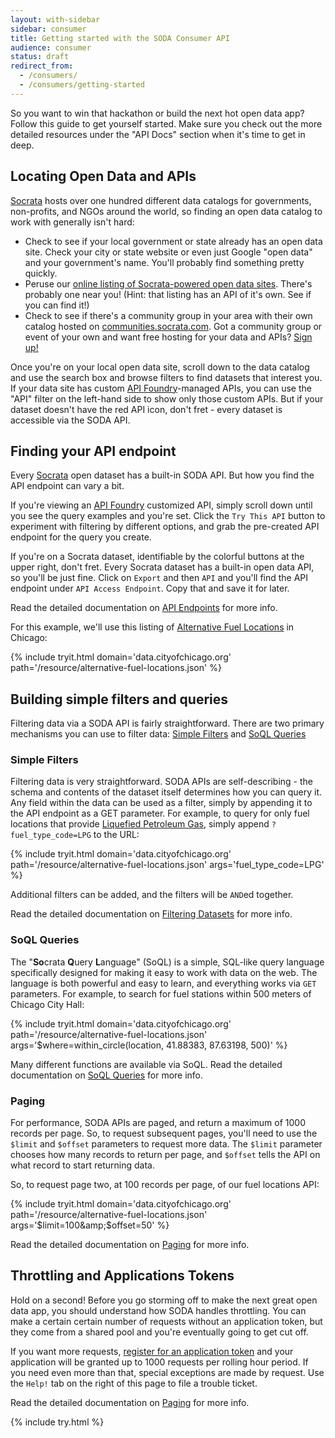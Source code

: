 ```yaml
---
layout: with-sidebar
sidebar: consumer
title: Getting started with the SODA Consumer API
audience: consumer
status: draft
redirect_from:
  - /consumers/
  - /consumers/getting-started
---
```


<!-- open("data", O_RDONLY); -->

So you want to win that hackathon or build the next hot open data app? Follow this guide to get yourself started. Make sure you check out the more detailed resources under the "API Docs" section when it's time to get in deep.

## Locating Open Data and APIs

[Socrata](https://www.socrata.com) hosts over one hundred different data catalogs for governments, non-profits, and NGOs around the world, so finding an open data catalog to work with generally isn't hard:

- Check to see if your local government or state already has an open data site. Check your city or state website or even just Google "open data" and your government's name. You'll probably find something pretty quickly.
- Peruse our [online listing of Socrata-powered open data sites](https://opendata.socrata.com/dataset/Socrata-Customer-Spotlights/6wk3-4ija). There's probably one near you! (Hint: that listing has an API of it's own. See if you can find it!)
- Check to see if there's a community group in your area with their own catalog hosted on [communities.socrata.com](https://communities.socrata.com/). Got a community group or event of your own and want free hosting for your data and APIs? [Sign up!](http://hackathon-in-a-box.org/open-data-apis/community-groups.html)

Once you're on your local open data site, scroll down to the data catalog and use the search box and browse filters to find datasets that interest you. If your data site has custom [API Foundry](http://www.socrata.com/api-foundry/)-managed APIs, you can use the "API" filter on the left-hand side to show only those custom APIs. But if your dataset doesn't have the red API icon, don't fret - every dataset is accessible via the SODA API.

## Finding your API endpoint

Every [Socrata](http://www.socrata.com) open dataset has a built-in SODA API. But how you find the API endpoint can vary a bit.

If you're viewing an [API Foundry](http://www.socrata.com/api-foundry/) customized API, simply scroll down until you see the query examples and you're set. Click the `Try This API` button to experiment with filtering by different options, and grab the pre-created API endpoint for the query you create.

If you're on a Socrata dataset, identifiable by the colorful buttons at the upper right, don't fret. Every Socrata dataset has a built-in open data API, so you'll be just fine. Click on `Export` and then `API` and you'll find the API endpoint under `API Access Endpoint`. Copy that and save it for later.

<div class="well">
  Read the detailed documentation on <a href="/docs/endpoints.html">API Endpoints</a> for more info.
</div>

For this example, we'll use this listing of [Alternative Fuel Locations](https://data.cityofchicago.org/developers/docs/alternative-fuel-locations) in Chicago:

{% include tryit.html domain='data.cityofchicago.org' path='/resource/alternative-fuel-locations.json' %}

## Building simple filters and queries

Filtering data via a SODA API is fairly straightforward. There are two primary mechanisms you can use to filter data: [Simple Filters](/docs/filtering.html) and [SoQL Queries](http://dev.socrata.com.dev/docs/queries.html)


### Simple Filters

Filtering data is very straightforward. SODA APIs are self-describing - the schema and contents of the dataset itself determines how you can query it. Any field within the data can be used as a filter, simply by appending it to the API endpoint as a GET parameter. For example, to query for only fuel locations that provide [Liquefied Petroleum Gas](https://data.cityofchicago.org/developers/docs/alternative-fuel-locations), simply append `?fuel_type_code=LPG` to the URL:

{% include tryit.html domain='data.cityofchicago.org' path='/resource/alternative-fuel-locations.json' args='fuel_type_code=LPG' %}

Additional filters can be added, and the filters will be `AND`ed together.

<div class="well">
  Read the detailed documentation on <a href="/docs/filtering.html">Filtering Datasets</a> for more info.
</div>

### SoQL Queries

The "**So**crata **Q**uery **L**anguage" (SoQL) is a simple, SQL-like query language specifically designed for making it easy to work with data on the web. The language is both powerful and easy to learn, and everything works via `GET` parameters. For example, to search for fuel stations within 500 meters of Chicago City Hall:

{% include tryit.html domain='data.cityofchicago.org' path='/resource/alternative-fuel-locations.json' args='$where=within_circle(location, 41.88383, 87.63198, 500)' %}

<div class="well">
  Many different functions are available via SoQL. Read the detailed documentation on <a href="/docs/queries.html">SoQL Queries</a> for more info.
</div>

### Paging

For performance, SODA APIs are paged, and return a maximum of 1000 records per page. So, to request subsequent pages, you'll need to use the `$limit` and `$offset` parameters to request more data. The `$limit` parameter chooses how many records to return per page, and `$offset` tells the API on what record to start returning data.

So, to request page two, at 100 records per page, of our fuel locations API:

{% include tryit.html domain='data.cityofchicago.org' path='/resource/alternative-fuel-locations.json' args='$limit=100&amp;$offset=50' %}

<div class="well">
  Read the detailed documentation on <a href="/docs/paging.html">Paging</a> for more info.
</div>

## Throttling and Applications Tokens

Hold on a second! Before you go storming off to make the next great open data app, you should understand how SODA handles throttling. You can make a certain certain number of requests without an application token, but they come from a shared pool and you're eventually going to get cut off.

If you want more requests, [register for an application token](/register) and your application will be granted up to 1000 requests per rolling hour period. If you need even more than that, special exceptions are made by request. Use the `Help!` tab on the right of this page to file a trouble ticket.

<div class="well">
  Read the detailed documentation on <a href="/docs/paging.html">Paging</a> for more info.
</div>

{% include try.html %}
